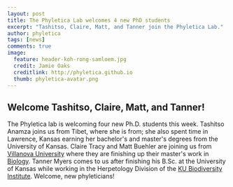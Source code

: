 ```yaml
---
layout: post
title: The Phyletica Lab welcomes 4 new PhD students
excerpt: "Tashitso, Claire, Matt, and Tanner join the Phyletica Lab."
author: phyletica
tags: [news]
comments: true
image:
  feature: header-koh-rong-samloem.jpg
  credit: Jamie Oaks
  creditlink: http://phyletica.github.io
  thumb: phyletica-avatar.png
---
```


## Welcome Tashitso, Claire, Matt, and Tanner!

The Phyletica lab is welcoming four new Ph.D. students this week.
Tashitso Anamza joins us from Tibet, where she is from;
she also spent time in Lawrence, Kansas earning her bachelor's and master's
degrees from the University of Kansas.
Claire Tracy and Matt Buehler are joining us from
[Villanova University](https://www1.villanova.edu)
where they are
finishing up their master's work in
[Biology](https://www1.villanova.edu/villanova/artsci/biology.html).
Tanner Myers comes to us after finishing his B.Sc. at the University of Kansas
while working in the Herpetology Division of the
[KU Biodiversity Institute](https://biodiversity.ku.edu/).
Welcome, new phyleticians!
